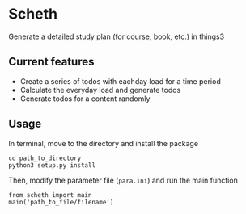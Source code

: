 # Scheth
Generate a detailed study plan (for course, book, etc.) in things3

## Current features
- Create a series of todos with eachday load for a time period
- Calculate the everyday load and generate todos
- Generate todos for a content randomly

## Usage
In terminal, move to the directory and install the package
```
cd path_to_directory
python3 setup.py install
```

Then, modify the parameter file (`para.ini`) and run the main function
```
from scheth import main
main('path_to_file/filename')
```
